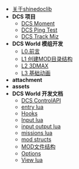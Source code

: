 * [关于shinedoclib](/)
* **DCS 项目**
  * [DCS Moment](doc/DCS_项目/DCS_Moment.md)
  * [DCS Ping Test](doc/DCS_项目/DCS_Ping_Test.md)
  * [DCS Track Miz](doc/DCS_项目/DCS_Track_Miz.md)
* **DCS World 模组开发**
  * [L0.前言](doc/DCS_World_模组开发/L0.前言.md)
  * [L1 创建MOD目录结构](doc/DCS_World_模组开发/L1_创建MOD目录结构.md)
  * [L2 3DMAX](doc/DCS_World_模组开发/L2_3DMAX.md)
  * [L3 基础动画](doc/DCS_World_模组开发/L3_基础动画.md)
* **attachment**
* **assets**
* **DCS World 开发文档**
  * [DCS ControlAPI](doc/DCS_World_开发文档/DCS_ControlAPI.md)
  * [entry lua](doc/DCS_World_开发文档/entry_lua.md)
  * [Hooks](doc/DCS_World_开发文档/Hooks.md)
  * [Input lua](doc/DCS_World_开发文档/Input_lua.md)
  * [input output lua](doc/DCS_World_开发文档/input_output_lua.md)
  * [missions lua](doc/DCS_World_开发文档/missions_lua.md)
  * [mod structs](doc/DCS_World_开发文档/mod_structs.md)
  * [MOD文件结构](doc/DCS_World_开发文档/MOD文件结构.md)
  * [Options](doc/DCS_World_开发文档/Options.md)
  * [View lua](doc/DCS_World_开发文档/View_lua.md)
